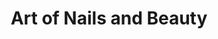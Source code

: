 ---
title: "Art of Nails and Beauty"
url: /bury-st-edmunds/art-of-nails-and-beauty/
shop: beauty
---